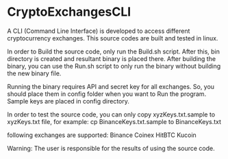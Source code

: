 # CryptoExchangesCLI
A CLI (Command Line Interface) is developed to access different cryptocurrency exchanges.
This source codes are built and tested in linux.


In order to Build the source code, only run the Build.sh script. After this, bin directory is created and resultant binary is placed there.
After building the binary, you can use the Run.sh script to only run the binary without building the new binary file.

Running the binary requires API and secret key for all exchanges. So, you should place them in config folder when you want to Run the program. Sample keys are placed in config directory.

In order to test the source code, you can only copy xyzKeys.txt.sample to xyzKeys.txt file, for example:
cp BinanceKeys.txt.sample to  BinanceKeys.txt

following exchanges are supported:
	Binance
	Coinex
	HitBTC
	Kucoin

Warning: The user is responsible for the results of using the source code.
